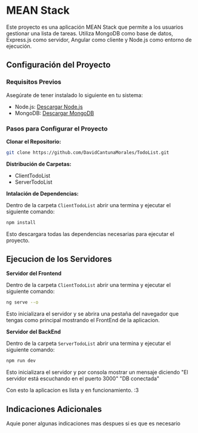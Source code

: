 # MEAN Stack

Este proyecto es una aplicación MEAN Stack que permite a los usuarios gestionar una lista de tareas. Utiliza MongoDB como base de datos, Express.js como servidor, Angular como cliente y Node.js como entorno de ejecución.

## Configuración del Proyecto

### Requisitos Previos
Asegúrate de tener instalado lo siguiente en tu sistema:

- Node.js: [Descargar Node.js](https://nodejs.org/)
- MongoDB: [Descargar MongoDB](https://www.mongodb.com/try/download/community)

### Pasos para Configurar el Proyecto

**Clonar el Repositorio:**
   ```bash
   git clone https://github.com/DavidCantunaMorales/TodoList.git
   ```
**Distribución de Carpetas:**
* ClientTodoList
* ServerTodoList

**Intalación de Dependencias:**  

Dentro de la carpeta ```ClientTodoList``` abrir una termina y ejecutar el siguiente comando:
   ```bash
   npm install
   ```
Esto descargara todas las dependencias necesarias para ejecutar el proyecto. 

## Ejecucion de los Servidores

**Servidor del Frontend**

Dentro de la carpeta ```ClientTodoList``` abrir una termina y ejecutar el siguiente comando:
   ```bash
   ng serve --o
   ```
Esto inicializara el servidor y se abrira una pestaña del navegador que tengas como principal mostrando el FrontEnd de la aplicacion.

**Servidor del BackEnd**

Dentro de la carpeta ```ServerTodoList``` abrir una termina y ejecutar el siguiente comando:
   ```bash
   npm run dev
   ```

Esto inicializara el servidor y por consola mostrar un mensaje diciendo "El servidor está escuchando en el puerto 3000"
"DB conectada"

Con esto la aplicacion es lista y en funcionamiento. :3

## Indicaciones Adicionales

Aquie poner algunas indicaciones mas despues si es que es necesario

